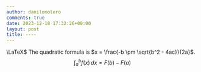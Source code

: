 ```yaml
---
author: danilomolero
comments: true
date: 2023-12-18 17:32:26+00:00
layout: post
title: ----
---
```


\LaTeX$ 
The quadratic formula is $x = \frac{-b \pm \sqrt{b^2 - 4ac}}{2a}$.
$$
\int_{a}^{b} f(x) \, dx = F(b) - F(a)
$$

